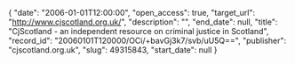 {
  "date": "2006-01-01T12:00:00", 
  "open_access": true, 
  "target_url": "http://www.cjscotland.org.uk/", 
  "description": "", 
  "end_date": null, 
  "title": "CjScotland - an independent resource on criminal justice in Scotland", 
  "record_id": "20060101T120000/OCi/+bavGj3k7/svb/uU5Q==", 
  "publisher": "cjscotland.org.uk", 
  "slug": 49315843, 
  "start_date": null
}


